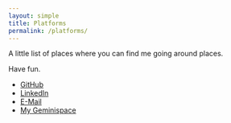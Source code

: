 ```yaml
---
layout: simple
title: Platforms
permalink: /platforms/
---
```


A little list of places where you can find me going around places.

Have fun.

<ul>
  <li><a href="https://github.com/D45Hub" class="pure-menu-link">GitHub</a></li>  
  <li><a href="https://www.linkedin.com/in/denis-thiessen/" class="pure-menu-link">LinkedIn</a></li>
  <li><a href="mailto:mail@denisthiessen.de" class="pure-menu-link">E-Mail</a></li>
  <li><a href="gemini://denisthiessen.de" class="pure-menu-link">My Geminispace</a></li>
</ul>
